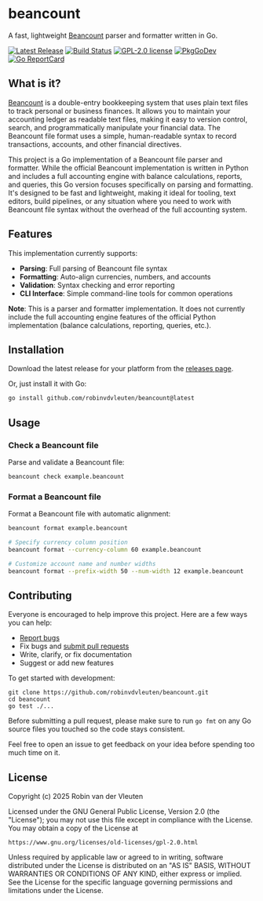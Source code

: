 # beancount

A fast, lightweight [Beancount](https://beancount.github.io/) parser and formatter written in Go.

[![Latest Release](https://img.shields.io/github/release/robinvdvleuten/beancount.svg?style=flat-square)](https://github.com/robinvdvleuten/beancount/releases)
[![Build Status](https://img.shields.io/github/actions/workflow/status/robinvdvleuten/beancount/build.yml?style=flat-square&branch=main)](https://github.com/robinvdvleuten/beancount/actions?query=workflow%3Abuild)
[![GPL-2.0 license](https://img.shields.io/github/license/robinvdvleuten/beancount.svg?style=flat-square)](https://github.com/robinvdvleuten/beancount/blob/main/COPYING)
[![PkgGoDev](https://img.shields.io/badge/godoc-reference-blue.svg?style=flat-square)](https://pkg.go.dev/github.com/robinvdvleuten/beancount)
[![Go ReportCard](https://goreportcard.com/badge/github.com/robinvdvleuten/beancount?style=flat-square)](https://goreportcard.com/report/robinvdvleuten/beancount)

## What is it?

[Beancount](https://beancount.github.io/) is a double-entry bookkeeping system that uses plain text files to track personal or business finances. It allows you to maintain your accounting ledger as readable text files, making it easy to version control, search, and programmatically manipulate your financial data. The Beancount file format uses a simple, human-readable syntax to record transactions, accounts, and other financial directives.

This project is a Go implementation of a Beancount file parser and formatter. While the official Beancount implementation is written in Python and includes a full accounting engine with balance calculations, reports, and queries, this Go version focuses specifically on parsing and formatting. It's designed to be fast and lightweight, making it ideal for tooling, text editors, build pipelines, or any situation where you need to work with Beancount file syntax without the overhead of the full accounting system.

## Features

This implementation currently supports:

- **Parsing**: Full parsing of Beancount file syntax
- **Formatting**: Auto-align currencies, numbers, and accounts
- **Validation**: Syntax checking and error reporting
- **CLI Interface**: Simple command-line tools for common operations

**Note**: This is a parser and formatter implementation. It does not currently include the full accounting engine features of the official Python implementation (balance calculations, reporting, queries, etc.).

## Installation

Download the latest release for your platform from the [releases page](https://github.com/robinvdvleuten/beancount/releases).

Or, just install it with Go:

```bash
go install github.com/robinvdvleuten/beancount@latest
```

## Usage

### Check a Beancount file

Parse and validate a Beancount file:

```bash
beancount check example.beancount
```

### Format a Beancount file

Format a Beancount file with automatic alignment:

```bash
beancount format example.beancount

# Specify currency column position
beancount format --currency-column 60 example.beancount

# Customize account name and number widths
beancount format --prefix-width 50 --num-width 12 example.beancount
```

## Contributing

Everyone is encouraged to help improve this project. Here are a few ways you can help:

- [Report bugs](https://github.com/robinvdvleuten/beancount/issues)
- Fix bugs and [submit pull requests](https://github.com/robinvdvleuten/beancount/pulls)
- Write, clarify, or fix documentation
- Suggest or add new features

To get started with development:

```
git clone https://github.com/robinvdvleuten/beancount.git
cd beancount
go test ./...
```

Before submitting a pull request, please make sure to run
`go fmt` on any Go source files you touched so the code stays consistent.

Feel free to open an issue to get feedback on your idea before spending too much time on it.

## License

Copyright (c) 2025 Robin van der Vleuten

Licensed under the GNU General Public License, Version 2.0 (the "License");
you may not use this file except in compliance with the License.
You may obtain a copy of the License at

    https://www.gnu.org/licenses/old-licenses/gpl-2.0.html

Unless required by applicable law or agreed to in writing, software
distributed under the License is distributed on an "AS IS" BASIS,
WITHOUT WARRANTIES OR CONDITIONS OF ANY KIND, either express or implied.
See the License for the specific language governing permissions and
limitations under the License.
